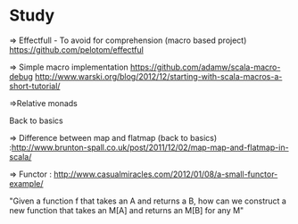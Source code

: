 # Study

=> Effectfull - To avoid for comprehension (macro based project)
    https://github.com/pelotom/effectful
    
=> Simple macro implementation
   https://github.com/adamw/scala-macro-debug
   http://www.warski.org/blog/2012/12/starting-with-scala-macros-a-short-tutorial/
   
=>Relative monads


Back to basics

=> Difference between map and flatmap (back to basics) :http://www.brunton-spall.co.uk/post/2011/12/02/map-map-and-flatmap-in-scala/

=> Functor : http://www.casualmiracles.com/2012/01/08/a-small-functor-example/

"Given a function f that takes an A and returns a B, how can we construct a new function that takes an M[A] and returns an M[B] for any M"
